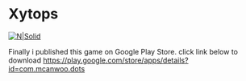 # Xytops

[![N|Solid](https://lh3.googleusercontent.com/VpGTLamx6N7Oj_482opcy-YJV_05TM4a7f2_DInmI5QE7xi9CNnOSe9BgTRcB1eLaHFG=h310-rw)](https://nodesource.com/products/nsolid)

Finally i published this game on Google Play Store. click link below to download
https://play.google.com/store/apps/details?id=com.mcanwoo.dots

